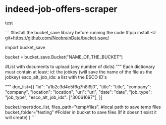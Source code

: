 # indeed-job-offers-scraper

test

´´´
#Install the bucket_save library before running the code
#!pip install -U  git+https://github.com/NeobrainData/bucket-save/

import bucket_save

bucket = bucket_save.Bucket("NAME_OF_THE_BUCKET")

#List with documents to upload (any number of dicts)
"""
Each dictionary must contain at least:
id: the jobkey (will save the name of the file as the jobkey)
esco_alt_job_ids: a list with the ESCO ID's

"""
doc_list=[{
    "id": "a1b2c3d4e5f6g7h8i9j0",
    "title": "title",
    "company": "company",
    "location": "location",
    "url": "url",
    "date": "date",
    "job_type": "job_type",
    "esco_alt_job_ids": ["30061697"],
}]

bucket.insert(doc_list,
files_path="temp/files", #local path to save temp files
bucket_folder="testing" #Folder in bucket to save files (If it doesn't exist it will create)
)
´´´